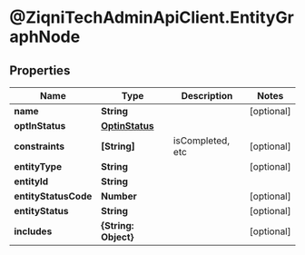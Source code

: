 # @ZiqniTechAdminApiClient.EntityGraphNode

## Properties

Name | Type | Description | Notes
------------ | ------------- | ------------- | -------------
**name** | **String** |  | [optional] 
**optInStatus** | [**OptinStatus**](OptinStatus.md) |  | 
**constraints** | **[String]** | isCompleted, etc | [optional] 
**entityType** | **String** |  | [optional] 
**entityId** | **String** |  | 
**entityStatusCode** | **Number** |  | [optional] 
**entityStatus** | **String** |  | [optional] 
**includes** | **{String: Object}** |  | [optional] 


